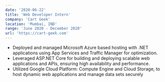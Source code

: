 ```yaml
---
date: '2020-06-22'
title: 'Web Developer Intern'
company: 'Cart Geek'
location: 'Mumbai, IND'
range: 'June 2020 - December 2020'
url: 'https://cart-geek.com'
---
```


- Deployed and managed Microsoft Azure based hosting with .NET applications using App Services and Traffic Manager for optimization.
- Leveraged ASP.NET Core for building and deploying scalable web applications and APIs, ensuring high availability and performance.
- Utilized Google Cloud Platform: Compute Engine and Cloud Storage, to host dynamic web applications and manage data sets securely